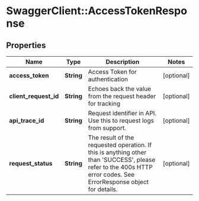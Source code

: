 # SwaggerClient::AccessTokenResponse

## Properties
Name | Type | Description | Notes
------------ | ------------- | ------------- | -------------
**access_token** | **String** | Access Token for authentication | [optional] 
**client_request_id** | **String** | Echoes back the value from the request header for tracking | [optional] 
**api_trace_id** | **String** | Request identifier in API. Use this to request logs from support. | [optional] 
**request_status** | **String** | The result of the requested operation. If this is anything other than &#39;SUCCESS&#39;, please refer to the 400s HTTP error codes. See ErrorResponse object for details. | [optional] 


